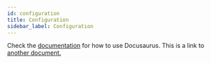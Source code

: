 ```yaml
---
id: configuration
title: Configuration
sidebar_label: Configuration
---
```


Check the [documentation](https://docusaurus.io) for how to use Docusaurus.
This is a link to [another document.](overview.md)